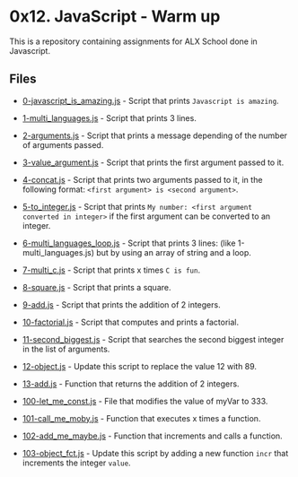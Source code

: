 # 0x12. JavaScript - Warm up

This is a repository containing assignments for ALX School done in Javascript.

## Files

- [0-javascript_is_amazing.js](./0-javascript_is_amazing.js) - Script that prints `Javascript is amazing`.

- [1-multi_languages.js](./1-multi_languages.js) - Script that prints 3 lines.

- [2-arguments.js](./2-arguments.js) - Script that prints a message depending of the number of arguments passed.

- [3-value_argument.js](./3-value_argument.js) - Script that prints the first argument passed to it.

- [4-concat.js](./4-concat.js) - Script that prints two arguments passed to it, in the following format: `<first argument> is <second argument>`.

- [5-to_integer.js](./5-to_integer.js) - Script that prints `My number: <first argument converted in integer>` if the first argument can be converted to an integer.

- [6-multi_languages_loop.js](./6-multi_languages_loop.js) - Script that prints 3 lines: (like 1-multi_languages.js) but by using an array of string and a loop.

- [7-multi_c.js](./7-multi_c.js) - Script that prints x times `C is fun`.

- [8-square.js](./8-square.js) - Script that prints a square.

- [9-add.js](./9-add.js) - Script that prints the addition of 2 integers.

- [10-factorial.js](./10-factorial.js) - Script that computes and prints a factorial.

- [11-second_biggest.js](./11-second_biggest.js) - Script that searches the second biggest integer in the list of arguments.

- [12-object.js](./12-object.js) - Update this script to replace the value 12 with 89.

- [13-add.js](./13-add.js) - Function that returns the addition of 2 integers.

- [100-let_me_const.js](./100-let_me_const.js) - File that modifies the value of myVar to 333.

- [101-call_me_moby.js](./101-call_me_moby.js) - Function that executes x times a function.

- [102-add_me_maybe.js](./102-add_me_maybe.js) - Function that increments and calls a function.

- [103-object_fct.js](./103-object_fct.js) - Update this script by adding a new function `incr` that increments the integer `value`.
